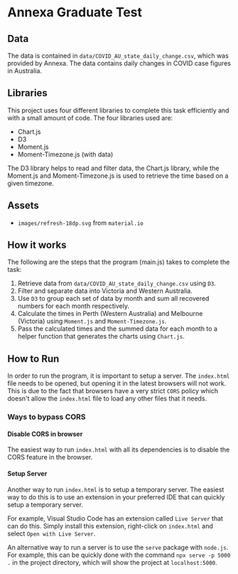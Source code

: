 # Annexa Graduate Test

## Data
The data is contained in `data/COVID_AU_state_daily_change.csv`, which was provided by Annexa. The data contains daily changes in COVID case figures in Australia.

## Libraries
This project uses four different libraries to complete this task efficiently and with a small amount of code. The four libraries used are:

* Chart.js
* D3
* Moment.js
* Moment-Timezone.js (with data)

The D3 library helps to read and filter data, the Chart.js library, while the Moment.js and Moment-Timezone.js is used to retrieve the time based on a given timezone.

## Assets
* `images/refresh-18dp.svg` from `material.io`

## How it works
The following are the steps that the program (main.js) takes to complete the task:

1. Retrieve data from `data/COVID_AU_state_daily_change.csv` using `D3`.
2. Filter and separate data into Victoria and Western Australia.
3. Use `D3` to group each set of data by month and sum all recovered numbers for each month respectively.
4. Calculate the times in Perth (Western Australia) and Melbourne (Victoria) using `Moment.js` and `Moment-Timezone.js`.
5. Pass the calculated times and the summed data for each month to a helper function that generates the charts using `Chart.js`.

## How to Run
In order to run the program, it is important to setup a server. The `index.html` file needs to be opened, but opening it in the latest browsers will not work. This is due to the fact that browsers have a very strict `CORS` policy which doesn't allow the `index.html` file to load any other files that it needs.

### Ways to bypass CORS

#### Disable CORS in browser
The easiest way to run `index.html` with all its dependencies is to disable the CORS feature in the browser.

#### Setup Server
Another way to run `index.html` is to setup a temporary server. The easiest way to do this is to use an extension in your preferred IDE that can quickly setup a temporary server.

For example, Visual Studio Code has an extension called `Live Server` that can do this. Simply install this extension, right-click on `index.html` and select `Open with Live Server`.

An alternative way to run a server is to use the `serve` package with `node.js`. For example, this can be quickly done with the command `npx serve -p 5000 .` in the project directory, which will show the project at `localhost:5000`.